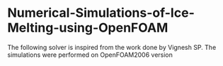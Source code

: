 # Numerical-Simulations-of-Ice-Melting-using-OpenFOAM
The following solver is inspired from the work done by Vignesh SP.
The simulations were performed on OpenFOAM2006 version
